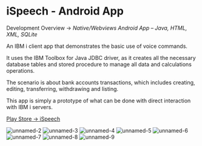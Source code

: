# iSpeech - Android App

Development Overview -> *Native/Webviews Android App – Java, HTML, XML, SQLite*

An IBM i client app that demonstrates the basic use of voice commands.

It uses the IBM Toolbox for Java JDBC driver, as it creates all the necessary database tables and stored procedure to manage all data and calculations operations.

The scenario is about bank accounts transactions, which includes creating, editing, transferring, withdrawing and listing.

This app is simply a prototype of what can be done with direct interaction with IBM i servers.


[Play Store -> iSpeech](https://play.google.com/store/apps/details?id=com.ispeech&hl=en)

![unnamed-2](https://user-images.githubusercontent.com/28379115/184280694-71193fc9-8320-473f-b3d6-0c2dd9b3bbc8.jpg)
![unnamed-3](https://user-images.githubusercontent.com/28379115/184280697-d3d1eb32-0c1f-4c7e-9849-a3cc3dc3f106.jpg)
![unnamed-4](https://user-images.githubusercontent.com/28379115/184280699-88282c23-d4c4-4466-9687-85910e29c816.jpg)
![unnamed-5](https://user-images.githubusercontent.com/28379115/184280703-c7aedf6b-6df7-4940-b58c-bd8f6b2584f3.jpg)
![unnamed-6](https://user-images.githubusercontent.com/28379115/184280706-10b217ba-f02c-462a-a35f-3c3efddcdace.jpg)
![unnamed-7](https://user-images.githubusercontent.com/28379115/184280708-6f6ba7a2-1042-4def-8e23-deb5944828d5.jpg)
![unnamed-8](https://user-images.githubusercontent.com/28379115/184280709-dd5f0056-f275-431e-9490-bd964492090a.jpg)
![unnamed-9](https://user-images.githubusercontent.com/28379115/184280710-c1957cfb-29fd-4421-85d4-fc21183db330.jpg)
